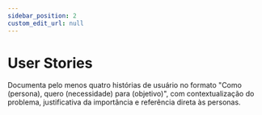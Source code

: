 ```yaml
---
sidebar_position: 2
custom_edit_url: null
---
```


# User Stories

Documenta pelo menos quatro histórias de usuário no formato "Como (persona), quero (necessidade) para (objetivo)", com contextualização do problema, justificativa da importância e referência direta às personas.

